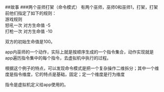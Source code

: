 ##故事
###两个巫师打架（命令模式）
有两个巫师，巫师0和巫师1，打架，打架前他们指定了如下的规则：<br>
游戏规则<br>
怒吼一次 对方生命值 -5 <br>
打枪一次 对方生命值 -10 <br>

双方的初始生命值是100。<br>

app内巫师的一个动作，实际上就是按顺序生成的一个指令集合，动作实现就是app遍历指令集中的每个指令，去虚拟机中执行的过程。<br>

根据这个例子的特点，可以发现命令模式是把一个复杂操作二维拆分；其中一个维度是指令维度，它的特点是基础，固定；定一个维度是行为维度<br>

指令是虚拟机定义给app使用的。
